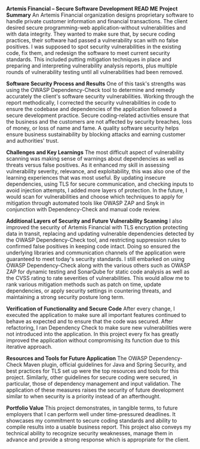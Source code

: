 **Artemis Financial – Secure Software Development READ ME**
**Project Summary**
An Artemis Financial organization designs proprietary software to handle private customer information and financial transactions.
The client desired secure programming-web application-without vulnerabilities and with data integrity. They wanted to make sure that,
by secure coding practices, their software had passed a vulnerability scan with no false positives. I was supposed to spot security
vulnerabilities in the existing code, fix them, and redesign the software to meet current security standards. This included putting
mitigation techniques in place and preparing and interpreting vulnerability analysis reports, plus multiple rounds of vulnerability
testing until all vulnerabilities had been removed.

**Software Security Process and Results**
One of this task's strengths was using the OWASP Dependency-Check tool to determine and remedy accurately the client's software 
security vulnerabilities. Working through the report methodically, I corrected the security vulnerabilities in code to ensure the
codebase and dependencies of the application followed a secure development practice. Secure coding-related activities ensure that
the business and the customers are not affected by security breaches, loss of money, or loss of name and fame. A quality software
security helps ensure business sustainability by blocking attacks and earning customer and authorities' trust.

**Challenges and Key Learnings**
The most difficult aspect of vulnerability scanning was making sense of warnings about dependencies as well as threats versus false
positives. As it enhanced my skill in assessing vulnerability severity, relevance, and exploitability, this was also one of the 
learning experiences that was most useful. By updating insecure dependencies, using TLS for secure communication, and checking inputs
to avoid injection attempts, I added more layers of protection. In the future, I would scan for vulnerabilities and choose which
techniques to apply for mitigation through automated tools like OWASP ZAP and Snyk in conjunction with Dependency-Check and manual
code review.


**Additional Layers of Security and Future Vulnerability Scanning**
I also improved the security of Artemis Financial with TLS encryption protecting data in transit, replacing and updating vulnerable
dependencies detected by the OWASP Dependency-Check tool, and restricting suppression rules to confirmed false positives in keeping
code intact. Doing so ensured the underlying libraries and communication channels of the application were guaranteed to meet today's
security standards. I still embarked on using OWASP Dependency-Check along with the various others such as OWASP ZAP for dynamic 
testing and SonarQube for static code analysis as well as the CVSS rating to rate severities of vulnerabilities. This would allow
me to rank various mitigation methods such as patch on time, update dependencies, or apply security settings in countering threats, 
and maintaining a strong security posture long term.

**Verification of Functionality and Secure Code**
After every change, I executed the application to make sure all important features continued to behave as expected and to ensure
that the code was secured. After refactoring, I ran Dependency Check to make sure new vulnerabilities were not introduced into the
application. In this project every fix has greatly improved the application without compromising its function due to this iterative
approach.

**Resources and Tools for Future Application**
The OWASP Dependency-Check Maven plugin, official guidelines for Java and Spring Security, and best practices for TLS set up were 
the top resources and tools for this project. Similarly, other guidelines for secure coding were secured, in particular, those of
dependency management and input validation. The application of these measures raises the security of future development similar to
when security is a priority instead of an afterthought.

**Portfolio Value**
This project demonstrates, in tangible terms, to future employers that I can perform well under time-pressured deadlines. It showcases
my commitment to secure coding standards and ability to compile results into a usable business report. This project also conveys my
technical ability to recognize security weaknesses, manage them in advance and provide a strong response which is appropriate for the
client.
